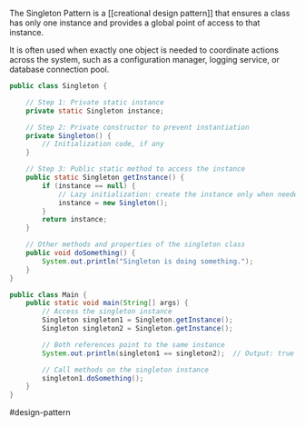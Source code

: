 The Singleton Pattern is a [[creational design pattern]] that ensures a class has only one instance and provides a global point of access to that instance. 

It is often used when exactly one object is needed to coordinate actions across the system, such as a configuration manager, logging service, or database connection pool.

```Java
public class Singleton {

    // Step 1: Private static instance
    private static Singleton instance;

    // Step 2: Private constructor to prevent instantiation
    private Singleton() {
        // Initialization code, if any
    }

    // Step 3: Public static method to access the instance
    public static Singleton getInstance() {
        if (instance == null) {
            // Lazy initialization: create the instance only when needed
            instance = new Singleton();
        }
        return instance;
    }

    // Other methods and properties of the singleton class
    public void doSomething() {
        System.out.println("Singleton is doing something.");
    }
}

public class Main {
    public static void main(String[] args) {
        // Access the singleton instance
        Singleton singleton1 = Singleton.getInstance();
        Singleton singleton2 = Singleton.getInstance();

        // Both references point to the same instance
        System.out.println(singleton1 == singleton2);  // Output: true

        // Call methods on the singleton instance
        singleton1.doSomething();
    }
}
```

#design-pattern 